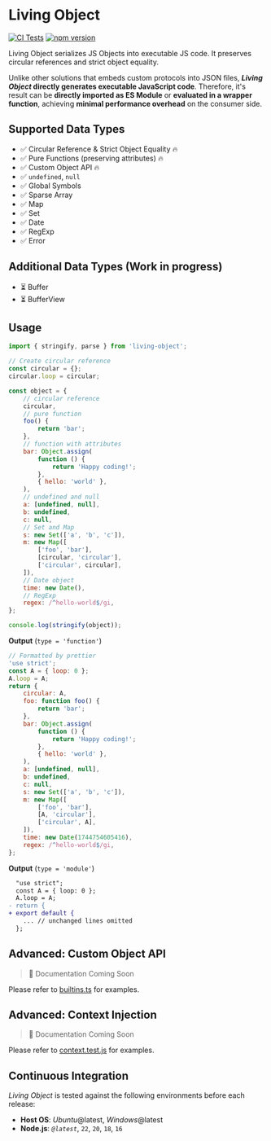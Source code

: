 # Living Object

[![CI Tests](https://github.com/zhangyx1998/living-object/actions/workflows/test.yaml/badge.svg)](https://github.com/zhangyx1998/living-object/actions/workflows/test.yaml) [![npm version](https://img.shields.io/npm/v/living-object.svg?maxAge=3600)](https://npmjs.com/package/living-object)

Living Object serializes JS Objects into executable JS code. It preserves circular references and strict object equality.

Unlike other solutions that embeds custom protocols into JSON files, **_Living Object_ directly generates executable JavaScript code**. Therefore, it's result can be **directly imported as ES Module** or **evaluated in a wrapper function**, achieving **minimal performance overhead** on the consumer side.

<!-- LINK TO DOCUMENTATION -->

## Supported Data Types

- ✅ Circular Reference & Strict Object Equality 🔥
- ✅ Pure Functions (preserving attributes) 🔥
- ✅ Custom Object API 🔥
- ✅ `undefined`, `null`
- ✅ Global Symbols
- ✅ Sparse Array
- ✅ Map
- ✅ Set
- ✅ Date
- ✅ RegExp
- ✅ Error

## Additional Data Types (Work in progress)

- ⏳ Buffer
- ⏳ BufferView

## Usage

```js
import { stringify, parse } from 'living-object';

// Create circular reference
const circular = {};
circular.loop = circular;

const object = {
    // circular reference
    circular,
    // pure function
    foo() {
        return 'bar';
    },
    // function with attributes
    bar: Object.assign(
        function () {
            return 'Happy coding!';
        },
        { hello: 'world' },
    ),
    // undefined and null
    a: [undefined, null],
    b: undefined,
    c: null,
    // Set and Map
    s: new Set(['a', 'b', 'c']),
    m: new Map([
        ['foo', 'bar'],
        [circular, 'circular'],
        ['circular', circular],
    ]),
    // Date object
    time: new Date(),
    // RegExp
    regex: /^hello-world$/gi,
};

console.log(stringify(object));
```

**Output** (`type = 'function'`)

```js
// Formatted by prettier
'use strict';
const A = { loop: 0 };
A.loop = A;
return {
    circular: A,
    foo: function foo() {
        return 'bar';
    },
    bar: Object.assign(
        function () {
            return 'Happy coding!';
        },
        { hello: 'world' },
    ),
    a: [undefined, null],
    b: undefined,
    c: null,
    s: new Set(['a', 'b', 'c']),
    m: new Map([
        ['foo', 'bar'],
        [A, 'circular'],
        ['circular', A],
    ]),
    time: new Date(1744754605416),
    regex: /^hello-world$/gi,
};
```

**Output** (`type = 'module'`)

```diff
  "use strict";
  const A = { loop: 0 };
  A.loop = A;
- return {
+ export default {
    ... // unchanged lines omitted
  };
```

## Advanced: Custom Object API

> 📄 Documentation Coming Soon

Please refer to [builtins.ts](./src/handles/builtins.ts) for examples.

## Advanced: Context Injection

> 📄 Documentation Coming Soon

Please refer to [context.test.js](./tests/07.context.test.js) for examples.

## Continuous Integration

_Living Object_ is tested against the following environments before each release:

- **Host OS**: _Ubuntu_@latest, _Windows_@latest
- **Node.js**: _`@latest`_, `22`, `20`, `18`, `16`
